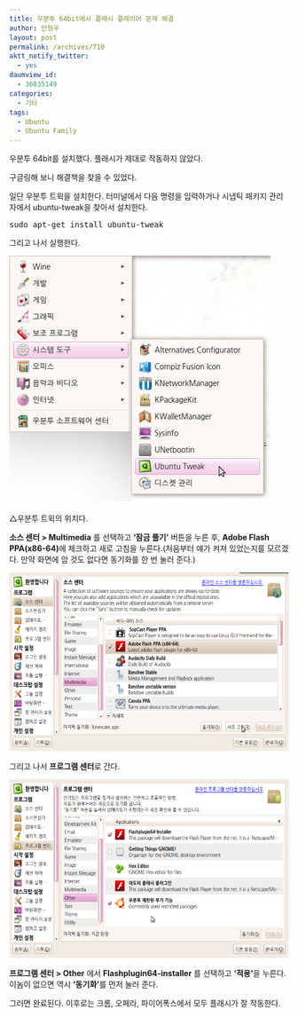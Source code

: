 ```yaml
---
title: 우분투 64bit에서 플래시 플레이어 문제 해결
author: 안형우
layout: post
permalink: /archives/710
aktt_notify_twitter:
  - yes
daumview_id:
  - 36835149
categories:
  - 기타
tags:
  - Ubuntu
  - Ubuntu Family
---
```

우분투 64bit를 설치했다. 플래시가 제대로 작동하지 않았다. 

구글링해 보니 해결책을 찾을 수 있었다. 

일단 우분투 트윅을 설치한다. 터미널에서 다음 명령을 입력하거나 시냅틱 패키지 관리자에서 ubuntu-tweak을 찾아서 설치한다.

<pre class="brush:plain">sudo apt-get install ubuntu-tweak</pre>

그리고 나서 실행한다.

<div style="width: 481px" class="wp-caption aligncenter">
  <img src="/uploads/legacy/old-images/1/cfile9.uf.124BC34E4D4BC95723F06C.png" width="471" height="446" alt="" /><p class="wp-caption-text">
    △우분투 트윅의 위치다.
  </p>
</div>

<span style="font-weight: bold;">소스 센터 > Multimedia</span> 를 선택하고 <span style="font-weight: bold;">&#8216;잠금 풀기&#8217;</span> 버튼을 누른 후, <span style="font-weight: bold;">Adobe Flash PPA(x86-64)</span>에 체크하고 새로 고침을 누른다.(처음부터 얘가 켜져 있었는지를 모르겠다. 만약 화면에 암 것도 없다면 동기화를 한 번 눌러 준다.)

<img src="/uploads/legacy/old-images/1/cfile25.uf.111727594D4BC957153637.png" class="aligncenter" width="580" height="322" alt="" />

그리고 나서 <span style="font-weight: bold;">프로그램 센터</span>로 간다.

<img src="/uploads/legacy/old-images/1/cfile5.uf.1759A44F4D4BC95718B0C0.png" class="aligncenter" width="580" height="322" alt="" />

<span style="font-weight: bold;">프로그램 센터 > Other</span> 에서 <span style="font-weight: bold;">Flashplugin64-installer</span> 를 선택하고 <span style="font-weight: bold;">&#8216;적용&#8217;</span>을 누른다. 이놈이 없으면 역시 <span style="font-weight: bold;">&#8216;동기화&#8217;</span>를 먼저 눌러 준다.

그러면 완료된다. 이후로는 크롬, 오페라, 파이어폭스에서 모두 플래시가 잘 작동한다.